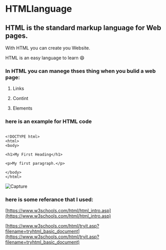 # HTMLlanguage


## HTML is the standard markup language for Web pages.

With HTML you can create you Website.

HTML is an easy language to learn :smile:


### In HTML you can manege thses thing when you bulid a web page: 

1. Links 

2. Contint 

3. Elements 



### here is an example for HTML code 
```

<!DOCTYPE html>
<html>
<body>

<h1>My First Heading</h1>

<p>My first paragraph.</p>

</body>
</html>

```

![Capture](https://user-images.githubusercontent.com/46798680/63727670-a7bcee00-c826-11e9-9469-1c9a1ca2d832.PNG)
 
 



### here is some referance that I used: 
[https://www.w3schools.com/html/html_intro.asp](https://www.w3schools.com/html/html_intro.asp)

[https://www.w3schools.com/html/tryit.asp?filename=tryhtml_basic_document](https://www.w3schools.com/html/tryit.asp?filename=tryhtml_basic_document)
























































